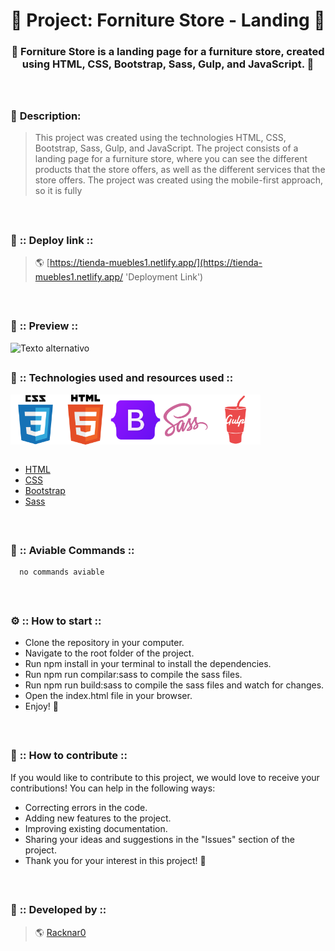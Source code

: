 


<h1 align="center">🌟 Project: Forniture Store - Landing 🎨</h1>

<h3 align="center">📝 Forniture Store is a landing page for a furniture store, created using HTML, CSS, Bootstrap, Sass, Gulp, and JavaScript. 🌟</h3>

<br>

## <h3>📄 **Description:**</h3>

> This project was created using the technologies HTML, CSS, Bootstrap, Sass, Gulp, and JavaScript. The project consists of a landing page for a furniture store, where you can see the different products that the store offers, as well as the different services that the store offers. The project was created using the mobile-first approach, so it is fully 

<br>

## <h3>📄 **:: Deploy link ::**</h3>

> 🌎 [https://tienda-muebles1.netlify.app/](https://tienda-muebles1.netlify.app/ 'Deployment Link')

<br>

## <h3>📄 **:: Preview ::**</h3>

<img src="./preview.gif" alt="Texto alternativo" width="400px">

<br>

## <h3>📄 **:: Technologies used and resources used ::**</h3>

<div style="display: flex; justify-content: start; align-items: center;">
      <img src="https://raw.githubusercontent.com/devicons/devicon/master/icons/css3/css3-original-wordmark.svg" alt="css3" width="80" height="80" /> 
      <img src="https://github.com/Racknar0/logos/blob/master/coleccion-logos/html5.png?raw=true" alt="css3" width="80" height="80" />
      <img src="https://raw.githubusercontent.com/Racknar0/logos/181ca6311c2bd5811614e50fb29a6c713bc4575e/coleccion-logos/bootstrap/bootstrap-original.svg" alt="bootstrap" width="80" height="80" />
      <img src="https://raw.githubusercontent.com/Racknar0/logos/master/coleccion-logos/sass.png" alt="sass" width="80" height="80" />
      <img src="https://raw.githubusercontent.com/Racknar0/logos/181ca6311c2bd5811614e50fb29a6c713bc4575e/coleccion-logos/gulp/gulp-plain.svg" alt="sass" width="80" height="80" />
</div>



<br>

*  [HTML](https://developer.mozilla.org/es/docs/Web/HTML 'HTML')
*  [CSS](https://developer.mozilla.org/es/docs/Web/CSS 'CSS')
*  [Bootstrap](https://getbootstrap.com/ 'Bootstrap')
*  [Sass](https://sass-lang.com/ 'Sass')


<br>

## <h3>🤖 **:: Aviable Commands ::**</h3>

      no commands aviable

<br>

## <h3>⚙️ **:: How to start ::**</h3>

-   Clone the repository in your computer.
-   Navigate to the root folder of the project.
-   Run npm install in your terminal to install the dependencies.
-   Run npm run compilar:sass to compile the sass files.
-   Run npm run build:sass to compile the sass files and watch for changes.
-   Open the index.html file in your browser.
-   Enjoy! 🎉

<br>

## <h3>🤝 **:: How to contribute ::**</h3>

If you would like to contribute to this project, we would love to receive your contributions! You can help in the following ways:

-   Correcting errors in the code.
-   Adding new features to the project.
-   Improving existing documentation.
-   Sharing your ideas and suggestions in the "Issues" section of the project.
-   Thank you for your interest in this project! 🎉

<br>

## <h3>🤝 **:: Developed by ::**</h3>

> 🌎 [Racknar0](https://github.com/Racknar0 'Deployment Link')

